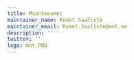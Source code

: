 ```yaml
---
title: Maanteeamet
maintainer_name: Romet Saaliste
maintainer_email: Romet.Saaliste@mnt.ee
description: '' 
twitter: ''
logo: mnt.PNG
---
```

